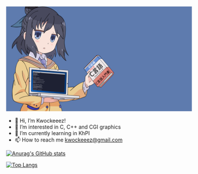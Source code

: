 [![MasterHead](./images/wallpaper.png)](https://github.com/kwockeeez)

- 👋 Hi, I’m Kwockeeez!
- 👀 I’m interested in C, C++ and CGI graphics
- 🌱 I’m currently learning in KhPI
- 📫 How to reach me kwockeeez@gmail.com

[![Anurag's GitHub stats](https://github-readme-stats.vercel.app/api?username=kwockeeez&count_private=trueh&hide=issues,contribs&include_all_commits)](https://github.com/anuraghazra/github-readme-stats)

[![Top Langs](https://github-readme-stats.vercel.app/api/top-langs/?username=kwockeeez&langs_count=4)](https://github.com/anuraghazra/github-readme-stats)

<!---
kwockeeez/kwockeeez is a ✨ special ✨ repository because its `README.md` (this file) appears on your GitHub profile.
You can click the Preview link to take a look at your changes.
--->
